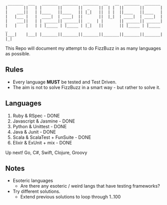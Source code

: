 ```
 _______  ___   _______  _______  _______  __   __  _______  _______
|       ||   | |       ||       ||  _    ||  | |  ||       ||       |
|    ___||   | |____   ||____   || |_|   ||  | |  ||____   ||____   |
|   |___ |   |  ____|  | ____|  ||       ||  |_|  | ____|  | ____|  |
|    ___||   | | ______|| ______||  _   | |       || ______|| ______|
|   |    |   | | |_____ | |_____ | |_|   ||       || |_____ | |_____   _
|___|    |___| |_______||_______||_______||_______||_______||_______| |_|
```

This Repo will document my attempt to do FizzBuzz in as many languages as possible.

## Rules

* Every language **MUST** be tested and Test Driven.
* The aim is not to solve FizzBuzz in a smart way - but rather to solve it.


## Languages

1. Ruby & RSpec - DONE
2. Javascript & Jasmine - DONE
3. Python & Unittest - DONE
4. Java & Junit - DONE
5. Scala & ScalaTest + FunSuite - DONE
6. Elixir & ExUnit + mix - DONE


Up next! Go, C#, Swift, Clojure, Groovy


## Notes

* Esoteric languages
  * Are there any esoteric / weird langs that have testing frameworks?
* Try different solutions.
  * Extend previous solutions to loop through 1..100
